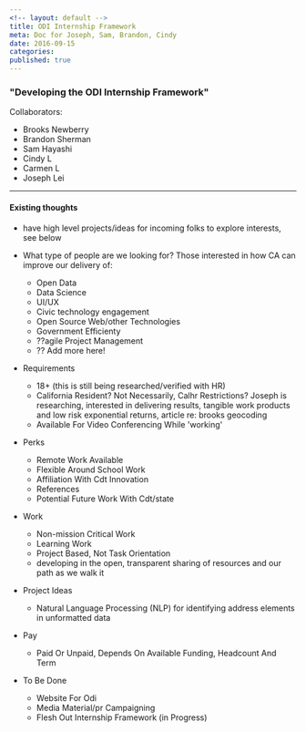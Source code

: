 ```yaml
---
<!-- layout: default -->
title: ODI Internship Framework
meta: Doc for Joseph, Sam, Brandon, Cindy
date: 2016-09-15
categories: 
published: true
---
```


### "Developing the ODI Internship Framework"

Collaborators:

* Brooks Newberry
* Brandon Sherman
* Sam Hayashi
* Cindy L
* Carmen L
* Joseph Lei

***

#### Existing thoughts

* have high level projects/ideas for incoming folks to explore interests, see below


* What type of people are we looking for? Those interested in how CA can improve our delivery of:
	* Open Data
	* Data Science
	* UI/UX
	* Civic technology engagement
	* Open Source Web/other Technologies
	* Government Efficienty
	* ??agile Project Management
	* ?? Add more here!


* Requirements
	* 18+ (this is still being researched/verified with HR)
	* California Resident? Not Necessarily, Calhr Restrictions? Joseph is researching, interested in delivering results, tangible work products and low risk exponential returns, article re: brooks geocoding
	* Available For Video Conferencing While 'working'


* Perks
	* Remote Work Available
	* Flexible Around School Work
	* Affiliation With Cdt Innovation
	* References
	* Potential Future Work With Cdt/state


* Work
	* Non-mission Critical Work
	* Learning Work
	* Project Based, Not Task Orientation
	* developing in the open, transparent sharing of resources and our path as we walk it


* Project Ideas
	* Natural Language Processing (NLP) for identifying address elements in unformatted data


* Pay
	* Paid Or Unpaid, Depends On Available Funding, Headcount And Term


* To Be Done
	* Website For Odi
	* Media Material/pr Campaigning
	* Flesh Out Internship Framework (in Progress)
